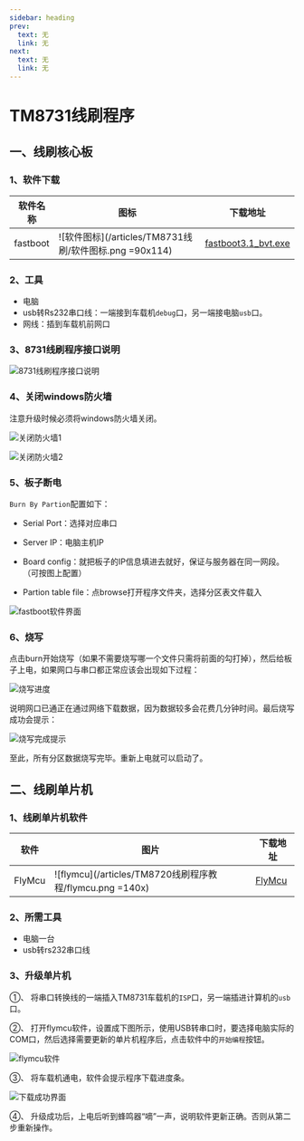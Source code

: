 ```yaml
---
sidebar: heading
prev:
  text: 无
  link: 无
next:
  text: 无
  link: 无
---
```


# TM8731线刷程序

## 一、线刷核心板

### 1、软件下载

| 软件名称 | 图标 | 下载地址 |
| --- | --- | --- |
| fastboot | ![软件图标](/articles/TM8731线刷/软件图标.png =90x114) |  [fastboot3.1_bvt.exe](/blog-v2/articles/TM8731线刷/fastboot3.1_bvt.exe)  |

### 2、工具

* 电脑
* usb转Rs232串口线：一端接到车载机`debug`口，另一端接电脑`usb`口。
* 网线：插到车载机前网口

### 3、8731线刷程序接口说明

![8731线刷程序接口说明](/articles/TM8731线刷/8731线刷程序接口说明.png )

### 4、关闭windows防火墙

注意升级时候必须将windows防火墙关闭。

![关闭防火墙1](/articles/TM8720线刷程序教程/关闭防火墙1.png )

![关闭防火墙2](/articles/TM8720线刷程序教程/关闭防火墙2.png )

### 5、板子断电

`Burn By Partion`配置如下：

* Serial Port：选择对应串口

* Server IP：电脑主机IP

* Board config：就把板子的IP信息填进去就好，保证与服务器在同一网段。（可按图上配置）

* Partion table file：点browse打开程序文件夹，选择分区表文件载入

![fastboot软件界面](/articles/TM8731线刷/fastboot软件界面.png )

### 6、烧写

点击burn开始烧写（如果不需要烧写哪一个文件只需将前面的勾打掉），然后给板子上电，如果网口与串口都正常应该会出现如下过程：

![烧写进度](/articles/TM8731线刷/烧写进度.png )

说明网口已通正在通过网络下载数据，因为数据较多会花费几分钟时间。最后烧写成功会提示：

![烧写完成提示](/articles/TM8731线刷/烧写完成提示.png )

至此，所有分区数据烧写完毕。重新上电就可以启动了。

## 二、线刷单片机

### 1、线刷单片机软件

| 软件 | 图片 | 下载地址 |
| --- | --- | --- |
| FlyMcu | ![flymcu](/articles/TM8720线刷程序教程/flymcu.png =140x)| [FlyMcu](/blog-v2/articles/TM8707线刷单片机和报站器/FlyMcu.exe) |

### 2、所需工具

* 电脑一台
* usb转rs232串口线

### 3、升级单片机

①、 将串口转换线的一端插入TM8731车载机的`ISP`口，另一端插进计算机的`usb`口。

②、 打开flymcu软件，设置成下图所示，使用USB转串口时，要选择电脑实际的COM口，然后选择需要更新的单片机程序后，点击软件中的`开始编程`按钮。

![flymcu软件](/articles/TM8707线刷单片机和报站器/flymcu软件.png )

③、 将车载机通电，软件会提示程序下载进度条。

![下载成功界面](/articles/TM8707线刷单片机和报站器/下载成功界面.png )

④、 升级成功后，上电后听到蜂鸣器“嘀”一声，说明软件更新正确。否则从第二步重新操作。